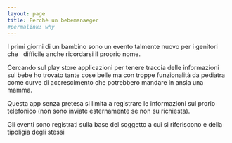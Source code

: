 ```yaml
---
layout: page
title: Perchè un bebemanaeger
#permalink: why
---
```



I primi giorni di un bambino sono un evento talmente nuovo per i genitori che &nbsp; difficile anche ricordarsi il proprio nome.

Cercando sul play store applicazioni per tenere traccia delle informazioni sul bebe ho trovato tante cose belle ma con troppe funzionalit&agrave; da pediatra come curve di accrescimento che potrebbero mandare in ansia una mamma.

Questa app senza pretesa si limita a registrare le informazioni sul prorio telefonico (non sono inviate esternamente se non su richiesta).

Gli eventi sono registrati sulla base del soggetto a cui si riferiscono e della tipoligia degli stessi
